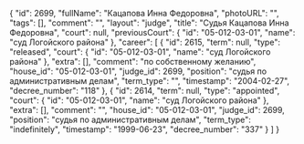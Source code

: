 {
    "id": 2699,
    "fullName": "Кацапова Инна Федоровна",
    "photoURL": "",
    "tags": [],
    "comment": "",
    "layout": "judge",
    "title": "Судья Кацапова Инна Федоровна",
    "court": null,
    "previousCourt": {
        "id": "05-012-03-01",
        "name": "суд Логойского района"
    },
    "career": [
        {
            "id": 2615,
            "term": null,
            "type": "released",
            "court": {
                "id": "05-012-03-01",
                "name": "суд Логойского района"
            },
            "extra": [],
            "comment": "по собственному желанию",
            "house_id": "05-012-03-01",
            "judge_id": 2699,
            "position": "судья по административным делам",
            "term_type": "",
            "timestamp": "2004-02-27",
            "decree_number": "118"
        },
        {
            "id": 2614,
            "term": null,
            "type": "appointed",
            "court": {
                "id": "05-012-03-01",
                "name": "суд Логойского района"
            },
            "extra": [],
            "comment": "",
            "house_id": "05-012-03-01",
            "judge_id": 2699,
            "position": "судья по административным делам",
            "term_type": "indefinitely",
            "timestamp": "1999-06-23",
            "decree_number": "337"
        }
    ]
}